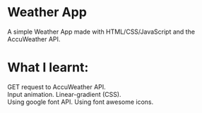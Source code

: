 # Weather App

A simple Weather App made with HTML/CSS/JavaScript and the AccuWeather API.

# What I learnt:

GET request to AccuWeather API.  
Input animation.
Linear-gradient (CSS).  
Using google font API.
Using font awesome icons.
